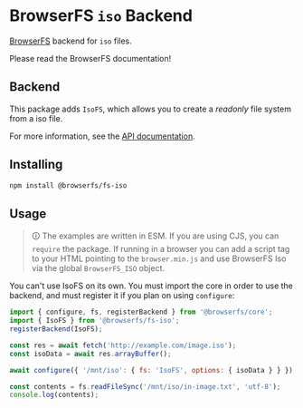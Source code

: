 # BrowserFS `iso` Backend

[BrowserFS](https://github.com/browser-fs/core) backend for `iso` files.

Please read the BrowserFS documentation!

## Backend

This package adds `IsoFS`, which allows you to create a *readonly* file system from a iso file.

For more information, see the [API documentation](https://browser-fs.github.io/fs-iso).

## Installing

```sh
npm install @browserfs/fs-iso
```

## Usage

> 🛈 The examples are written in ESM. If you are using CJS, you can `require` the package. If running in a browser you can add a script tag to your HTML pointing to the `browser.min.js` and use BrowserFS Iso via the global `BrowserFS_ISO` object.

You can't use IsoFS on its own. You must import the core in order to use the backend, and must register it if you plan on using `configure`:

```js
import { configure, fs, registerBackend } from '@browserfs/core';
import { IsoFS } from '@browserfs/fs-iso';
registerBackend(IsoFS);

const res = await fetch('http://example.com/image.iso');
const isoData = await res.arrayBuffer();

await configure({ '/mnt/iso': { fs: 'IsoFS', options: { isoData } } });

const contents = fs.readFileSync('/mnt/iso/in-image.txt', 'utf-8');
console.log(contents);
```
